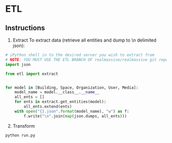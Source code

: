 # ETL
## Instructions

1) Extract
To extract data (retrieve all entities and dump to \n delimited json):
```python
# iPython shell in to the desired server you wish to extract from
# NOTE: YOU MUST USE THE ETL BRANCH OF realmassive/realmassive git repo
import json

from etl import extract


for model in [Building, Space, Organization, User, Media]:
    model_name = model.__class__.__name__
    all_ents = []
    for ents in extract.get_entities(model):
        all_ents.extend(ents)
    with open("{}.json".format(model_name), "w") as f:
        f.write("\n".join(map(json.dumps, all_ents)))
```


2) Transform
```
python run.py
```
